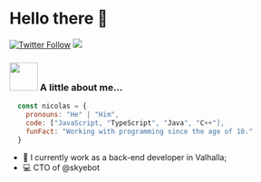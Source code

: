 # Hello there 👋

[![Twitter Follow](https://img.shields.io/twitter/follow/devnicoolas?label=Follow)](https://twitter.com/intent/follow?screen_name=devnicoolas)
![](https://visitor-badge.glitch.me/badge?page_id=dvlprnicolas.dvlprnicolas)

### <img src="https://media.giphy.com/media/VgCDAzcKvsR6OM0uWg/giphy.gif" width="50"> A little about me...  

```javascript
  const nicolas = {
    pronouns: "He" | "Him",
    code: ["JavaScript, "TypeScript", "Java", "C++"],
    funFact: "Working with programming since the age of 10."
  }
```

- 🔭 I currently work as a back-end developer in Valhalla;
- 💻 CTO of @skyebot
